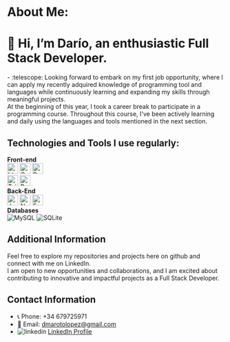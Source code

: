 # About Me:
<h1>👋 Hi, I’m Darío, an enthusiastic Full Stack Developer.</h1>
- :telescope: Looking forward to embark on my first job opportunity, where I can apply my recently adquired knowledge of programming tool and languages while continuously learning and expanding my skills through meaningful projects.<br>
At the beginning of this year, I took a career break to participate in a programming course. Throughout this course, I've been actively learning and daily using the languages and tools mentioned in the next section.
<br>

## Technologies and Tools I use regularly: ##
<p>
 <strong>Front-end</strong><br>
 <img alt="html5" src="https://img.shields.io/badge/HTML5-E34F26?style=for-the-badge&logo=html5&logoColor=white" height="25px"/>
 <img alt="Css3" src="https://img.shields.io/badge/CSS3-1572B6?style=for-the-badge&logo=css3&logoColor=white" height="25px"/>
 <img alt="React" src="https://img.shields.io/badge/React-20232A?style=for-the-badge&logo=react&logoColor=61DAFB" height="25px"/><br>
  <img alt="Tailwind CSS" src="https://img.shields.io/badge/Tailwind_CSS-38B2AC?style=for-the-badge&logo=tailwind-css&logoColor=white" height="25px"/>
 <img alt="Bootstrap" src="https://img.shields.io/badge/Bootstrap-563D7C?style=for-the-badge&logo=bootstrap&logoColor=white" height="25px"/>
 <br>
 <strong>Back-End</strong><br>
 <img alt="Javascript" src="https://img.shields.io/badge/JavaScript-323330?style=for-the-badge&logo=javascript&logoColor=F7DF1E"  height="25px"/>
 <img alt="Nodejs" src="https://img.shields.io/badge/-Nodejs-43853d?style=flat-square&logo=Node.js&logoColor=white"  height="25px"/>
 <img alt="Express" src="https://img.shields.io/badge/express.js-%23404d59.svg?style=for-the-badge&logo=express&logoColor=%2361DAFB" height="25px"/>
 <br>
 <strong>Databases</strong><br>
 <img src="https://img.shields.io/badge/MySQL-005C84?style=for-the-badge&logo=mysql&logoColor=white" alt="MySQL">
 <img src="https://img.shields.io/badge/SQLite-07405E?style=for-the-badge&logo=sqlite&logoColor=white" alt="SQLite">
</p>

## Additional Information
Feel free to explore my repositories and projects here on github and connect with me on LinkedIn.<br>
I am open to new opportunities and collaborations, and I am excited about contributing to innovative and impactful projects as a Full Stack Developer.

## Contact Information
- 📞 Phone: +34 679725971
- 📧 Email: dmarotolopez@gmail.com
- <img alt="linkedin" src="https://img.shields.io/badge/LinkedIn-blue?logo=linkedin&logoColor=white"/> [LinkedIn Profile](https://www.linkedin.com/in/dario-maroto/)
